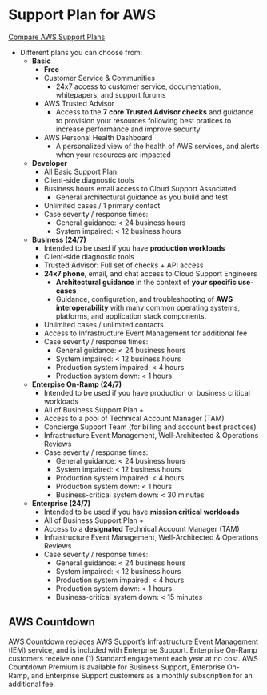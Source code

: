 # Support Plan for AWS

[Compare AWS Support Plans](https://aws.amazon.com/premiumsupport/plans/)

- Different plans you can choose from:
    - **Basic**
        - **Free**
        - Customer Service & Communities 
            - 24x7 access to customer service, documentation, whitepapers, and support forums
        - AWS Trusted Advisor
            - Access to the **7 core Trusted Advisor checks** and guidance to provision your resources following best pratices to increase performance and improve security
        - AWS Personal Health Dashboard
            - A personalized view of the health of AWS services, and alerts when your resources are impacted
    - **Developer**
        - All Basic Support Plan
        - Client-side diagnostic tools
        - Business hours email access to Cloud Support Associated
            - General architectural guidance as you build and test
        - Unlimited cases / 1 primary contact 
        - Case severity / response times:
            - General guidance: < 24 business hours
            - System impaired: < 12 business hours
    - **Business (24/7)**
        - Intended to be used if you have **production workloads**
        - Client-side diagnostic tools
        - Trusted Advisor: Full set of checks + API access
        - **24x7 phone**, email, and chat access to Cloud Support Engineers
            - **Architectural guidance** in the context of **your specific use-cases**
            - Guidance, configuration, and troubleshooting of **AWS interoperability** with many common operating systems, platforms, and application stack components.
        - Unlimited cases / unlimited contacts
        - Access to Infrastructure Event Management for additional fee
        - Case severity / response times:
            - General guidance: < 24 business hours
            - System impaired: < 12 business hours
            - Production system impaired: < 4 hours
            - Production system down: < 1 hours
    - **Enterpise On-Ramp (24/7)**
        - Intended to be used if you have production or business critical workloads
        - All of Business Support Plan +
        - Access to a pool of Technical Account Manager (TAM)
        - Concierge Support Team (for billing and account best practices)
        - Infrastructure Event Management, Well-Architected & Operations Reviews
        - Case severity / response times:
            - General guidance: < 24 business hours
            - System impaired: < 12 business hours
            - Production system impaired: < 4 hours
            - Production system down: < 1 hours
            - Business-critical system down: < 30 minutes
    - **Enterprise (24/7)**
        - Intended to be used if you have **mission critical workloads**
        - All of Business Support Plan +
        - Access to a **designated** Technical Account Manager (TAM)
        - Infrastructure Event Management, Well-Architected & Operations Reviews
        - Case severity / response times:
            - General guidance: < 24 business hours
            - System impaired: < 12 business hours
            - Production system impaired: < 4 hours
            - Production system down: < 1 hours
            - Business-critical system down: < 15 minutes

## AWS Countdown

AWS Countdown replaces AWS Support’s Infrastructure Event Management (IEM) service, and is included with Enterprise Support. Enterprise On-Ramp customers receive one (1) Standard engagement each year at no cost. AWS Countdown Premium is available for Business Support, Enterprise On-Ramp, and Enterprise Support customers as a monthly subscription for an additional fee.